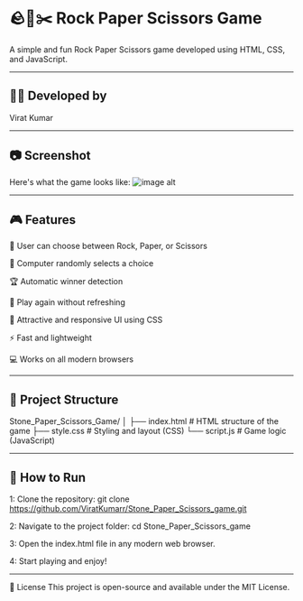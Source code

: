 # 🪨📄✂️ Rock Paper Scissors Game

A simple and fun Rock Paper Scissors game developed using HTML, CSS, and JavaScript.
- - -
## 👨‍💻 Developed by
Virat Kumar
- - -
## 📷 Screenshot
Here's what the game looks like:
![image alt](https://github.com/ViratKumarr/Stone_Paper_Scissors_game/tree/86f866a84e8342408f479f7f550b073942c8ca3e/rock_paper_scissors_virat.png)
- - -
## 🎮 Features

🎯 User can choose between Rock, Paper, or Scissors

🤖 Computer randomly selects a choice

🏆 Automatic winner detection

🔁 Play again without refreshing

🎨 Attractive and responsive UI using CSS

⚡ Fast and lightweight

💻 Works on all modern browsers
- - -
## 📁 Project Structure

Stone_Paper_Scissors_Game/
│
├── index.html    # HTML structure of the game
├── style.css     # Styling and layout (CSS)
└── script.js     # Game logic (JavaScript)
- - -

## 🚀 How to Run
1: Clone the repository:
git clone https://github.com/ViratKumarr/Stone_Paper_Scissors_game.git

2: Navigate to the project folder:
cd Stone_Paper_Scissors_game

3: Open the index.html file in any modern web browser.

4: Start playing and enjoy!
- - -

📃 License
This project is open-source and available under the MIT License.
